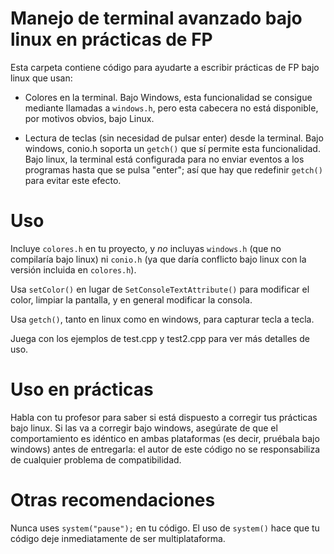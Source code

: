 <!--
Esta obra está bajo una licencia Licencia Creative Commons Atribución 4.0 Internacional.
Licencia: http://creativecommons.org/licenses/by/4.0/
-->

# Manejo de terminal avanzado bajo linux en prácticas de FP

Esta carpeta contiene código para ayudarte a escribir prácticas de FP bajo linux que usan:

* Colores en la terminal. Bajo Windows, esta funcionalidad se consigue mediante llamadas a `windows.h`, pero esta cabecera no está disponible, por motivos obvios, bajo Linux.

* Lectura de teclas (sin necesidad de pulsar enter) desde la terminal. Bajo windows, conio.h soporta un `getch()` que sí permite esta funcionalidad. Bajo linux, la terminal está configurada para no enviar eventos a los programas hasta que se pulsa "enter"; así que hay que redefinir `getch()` para evitar este efecto.

# Uso

Incluye `colores.h` en tu proyecto, y *no* incluyas `windows.h` (que no compilaría bajo linux) ni `conio.h` (ya que daría conflicto bajo linux con la versión incluida en `colores.h`).

Usa `setColor()` en lugar de `SetConsoleTextAttribute()` para modificar el color, limpiar la pantalla, y en general modificar la consola.

Usa `getch()`, tanto en linux como en windows, para capturar tecla a tecla.

Juega con los ejemplos de test.cpp y test2.cpp para ver más detalles de uso.

# Uso en prácticas

Habla con tu profesor para saber si está dispuesto a corregir tus prácticas bajo linux. Si las va a corregir bajo windows, asegúrate de que el comportamiento es idéntico en ambas plataformas (es decir, pruébala bajo windows) antes de entregarla: el autor de este código no se responsabiliza de cualquier problema de compatibilidad.

# Otras recomendaciones

Nunca uses `system("pause");` en tu código. El uso de `system()` hace que tu código deje inmediatamente de ser multiplataforma.

